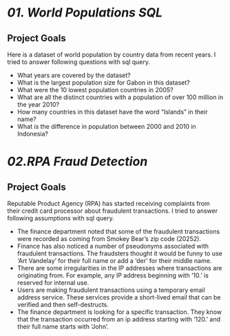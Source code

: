# *01. World Populations SQL*


## Project Goals
   Here is a dataset of world population by country data from recent years. I tried to answer following questions with sql query.
   
   - What years are covered by the dataset?
   - What is the largest population size for Gabon in this dataset?
   - What were the 10 lowest population countries in 2005?
   - What are all the distinct countries with a population of over 100 million in the year 2010?
   - How many countries in this dataset have the word “Islands” in their name?
   - What is the difference in population between 2000 and 2010 in Indonesia?



# *02.RPA Fraud Detection*


## Project Goals
   Reputable Product Agency (RPA) has started receiving complaints from their credit card processor about fraudulent transactions.
   I tried to answer following assumptions with sql query.
   
   - The finance department noted that some of the fraudulent transactions were recorded as coming from Smokey Bear’s zip code (20252).
   - Finance has also noticed a number of pseudonyms associated with fraudulent transactions.
     The fraudsters thought it would be funny to use ‘Art Vandelay’ for their full name or add a ‘der’ for their middle name.
   - There are some irregularities in the IP addresses where transactions are originating from.
     For example, any IP address beginning with ‘10.’ is reserved for internal use.
   - Users are making fraudulent transactions using a temporary email address service. These services provide a short-lived email that can be verified and then self-destructs.
   - The finance department is looking for a specific transaction. They know that the transaction occurred from an ip address starting with ‘120.’ and their full name starts with ‘John’.
